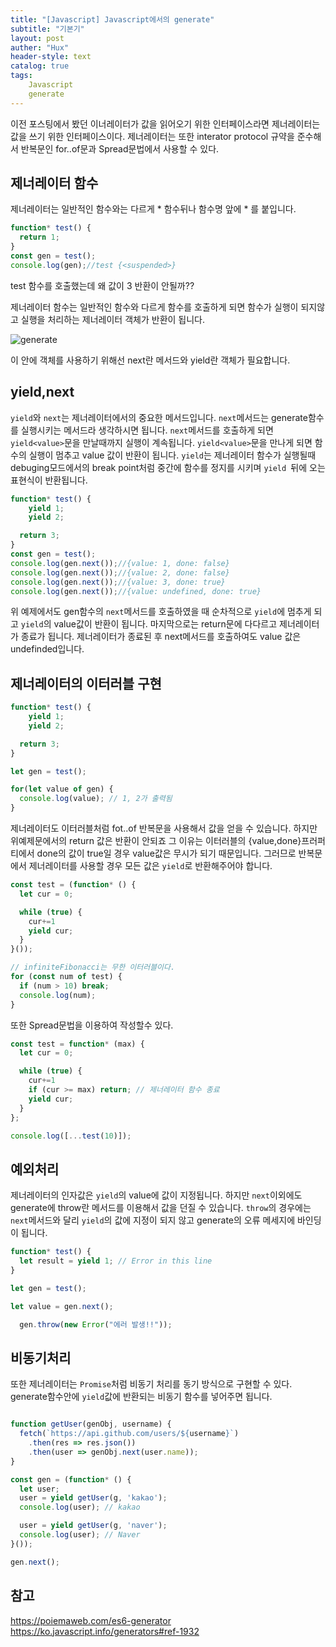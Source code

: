```yaml
---
title: "[Javascript] Javascript에서의 generate"
subtitle: "기본기"
layout: post
auther: "Hux"
header-style: text
catalog: true
tags:
    Javascript
    generate
---
```



이전 포스팅에서 봤던 이너레이터가 값을 읽어오기 위한 인터페이스라면 제너레이터는 값을 쓰기 위한 인터페이스이다.
제너레이터는 또한 interator protocol 규약을 준수해서 반복문인 for..of문과 Spread문법에서 사용할 수 있다.


제너레이터 함수
---
제너레이터는 일반적인 함수와는 다르게 * 함수뒤나 함수명 앞에 * 를 붙입니다.

```js
function* test() {
  return 1;
}
const gen = test();
console.log(gen);//test {<suspended>}
```
test 함수를 호출했는데 왜 값이 3 반환이 안될까??

제너레이터 함수는 일반적인 함수와 다르게 함수를 호출하게 되면 함수가 실행이 되지않고 실행을 처리하는 제너레이터 객체가 반환이 됩니다.

 ![generate]({{site.url}}/img/javascript/generate/step1.png)


이 안에 객체를 사용하기 위해선 next란 메서드와 yield란 객체가 필요합니다.


yield,next
---
`yield`와 `next`는 제너레이터에서의 중요한 메서드입니다.
`next`메서드는 generate함수를 실행시키는 메서드라 생각하시면 됩니다.
`next`메서드를 호출하게 되면 `yield<value>`문을 만날때까지 실행이 계속됩니다.
`yield<value>`문을 만나게 되면 함수의 실행이 멈추고 value 값이 반환이 됩니다.
`yield`는 제너레이터 함수가 실행될때 debuging모드에서의 break point처럼 중간에 함수를 정지를 시키며 `yield `뒤에 오는 표현식이 반환됩니다.


```js
function* test() {
    yield 1;
    yield 2;

  return 3;
}
const gen = test();
console.log(gen.next());//{value: 1, done: false}
console.log(gen.next());//{value: 2, done: false}
console.log(gen.next());//{value: 3, done: true}
console.log(gen.next());//{value: undefined, done: true}
```

위 예제에서도 gen함수의 `next`메서드를 호출하였을 때 순차적으로 `yield`에 멈추게 되고 `yield`의 value값이 반환이 됩니다.
마지막으로는 return문에 다다르고 제너레이터가 종료가 됩니다.
제너레이터가 종료된 후 next메서드를 호출하여도 value 값은 undefinded입니다.

제너레이터의 이터러블 구현
---

```js
function* test() {
    yield 1;
    yield 2;

  return 3;
}

let gen = test();

for(let value of gen) {
  console.log(value); // 1, 2가 출력됨
}

```

제너레이터도 이터러블처럼 fot..of 반복문을 사용해서 값을 얻을 수 있습니다.
하지만 위예제문에서의 return 값은 반환이 안되죠 그 이유는
이터러블의 {value,done}프러퍼티에서 done의 값이 true일 경우 value값은 무시가 되기 때문입니다.
그러므로 반복문에서 제너레이터를 사용할 경우 모든 값은 `yield`로 반환해주어야 합니다.


```js
const test = (function* () {
  let cur = 0;

  while (true) {
    cur+=1
    yield cur;
  }
}());

// infiniteFibonacci는 무한 이터러블이다.
for (const num of test) {
  if (num > 10) break;
  console.log(num);
}
```

또한 Spread문법을 이용하여 작성할수 있다.
```js
const test = function* (max) {
  let cur = 0;

  while (true) {
    cur+=1
    if (cur >= max) return; // 제너레이터 함수 종료
    yield cur;
  }
};

console.log([...test(10)]);

```

예외처리
---
제너레이터의 인자값은 `yield`의 value에 값이 지정됩니다.
하지만 `next`이외에도 generate에 throw란 메서드를 이용해서 값을 던질 수 있습니다. 
`throw`의 경우에는 `next`메서드와 달리 `yield`의 값에 지정이 되지 않고 generate의 오류 메세지에 바인딩이 됩니다.
<!-- 그런데 인자 값으로도 errer 값을 던질 수 있습니다.
에러를 yield 안으로 전달하려면 generator.throw(err)를 호출해야 합니다. generator.throw(err)를 호출하게 되면 err는 yield가 있는 줄로 던져집니다. -->

```js
function* test() {
  let result = yield 1; // Error in this line
}

let gen = test();

let value = gen.next();

  gen.throw(new Error("에러 발생!!"));

```

비동기처리
---
또한 제너레이터는 `Promise`처럼 비동기 처리를 동기 방식으로 구현할 수 있다.
generate함수안에 `yield`값에 반환되는 비동기 함수를 넣어주면 됩니다.

```js

function getUser(genObj, username) {
  fetch(`https://api.github.com/users/${username}`)
    .then(res => res.json())
    .then(user => genObj.next(user.name));
}

const gen = (function* () {
  let user;
  user = yield getUser(g, 'kakao');
  console.log(user); // kakao

  user = yield getUser(g, 'naver');
  console.log(user); // Naver
}());

gen.next();
```


참고
---
<https://poiemaweb.com/es6-generator>
<https://ko.javascript.info/generators#ref-1932>
